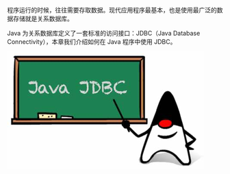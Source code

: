 

程序运行的时候，往往需要存取数据。现代应用程序最基本，也是使用最广泛的数据存储就是关系数据库。

Java 为关系数据库定义了一套标准的访问接口：JDBC（Java Database Connectivity），本章我们介绍如何在 Java 程序中使用 JDBC。


![20221123105225](assets/20221123105225.png)

